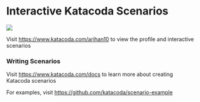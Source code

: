 # Interactive Katacoda Scenarios

[![](http://shields.katacoda.com/katacoda/arihan10/count.svg)](https://www.katacoda.com/arihan10 "Get your profile on Katacoda.com")

Visit https://www.katacoda.com/arihan10 to view the profile and interactive scenarios

### Writing Scenarios
Visit https://www.katacoda.com/docs to learn more about creating Katacoda scenarios

For examples, visit https://github.com/katacoda/scenario-example
